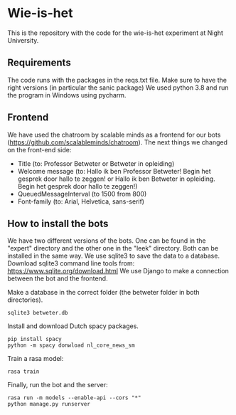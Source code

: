 # Wie-is-het
This is the repository with the code for the wie-is-het experiment at Night University.

## Requirements
The code runs with the packages in the reqs.txt file. Make sure to have the right versions (in particular the sanic package) We used python 3.8 and run the program in Windows using pycharm.

## Frontend
We have used the chatroom by scalable minds as a frontend for our bots (https://github.com/scalableminds/chatroom). The next things we changed on the front-end side:
- Title (to: Professor Betweter or Betweter in opleiding)
- Welcome message (to: Hallo ik ben Professor Betweter! Begin het gesprek door hallo te zeggen! or Hallo ik ben Betweter in opleiding. Begin het gesprek door hallo te zeggen!)
- QueuedMessageInterval (to 1500 from 800)
- Font-family (to: Arial, Helvetica, sans-serif)

## How to install the bots
We have two different versions of the bots. One can be found in the "expert" directory and the other one in the "leek" directory. Both can be installed in the same way.
We use sqlite3 to save the data to a database. Download sqlite3 command line tools from: https://www.sqlite.org/download.html 
We use Django to make a connection between the bot and the frontend.

Make a database in the correct folder (the betweter folder in both directories). 
```
sqlite3 betweter.db
```
Install and download Dutch spacy packages.

```
pip install spacy
python -m spacy donwload nl_core_news_sm
```

Train a rasa model:
```
rasa train
```
Finally, run the bot and the server:
```
rasa run -m models --enable-api --cors "*"
python manage.py runserver
```


